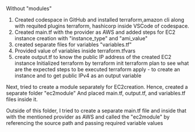 Without "modules"
1) Created codespace in GitHub and installed terraform,amazon cli along with requited plugins terraform, hashicorp inside VSCode of codespace.
2) Created main.tf with the provider as AWS and added steps for EC2 instance creation with "instance_type" and "ami_value" 
3) created separate files for variables "variables.tf"
4) Provided value of variables inside terraform.tfvars
5) create output.tf to know the public IP address of the created EC2 instance
   Initialized terraform by terraform init
   terraform plan to see what are the expected steps to be executed
   terraform apply - to create an instance and to get public IPv4 as an output variable

Next, tried to create a module separately for EC2creation. Hence, created a separate folder "ec2module"
And placed main.tf, output.tf, and variables.tf files inside it.

Outside of this folder, I tried to create a separate main.tf file and inside that with the mentioned provider as AWS and called the "ec2module" by referencing the source path and passing required variable values
